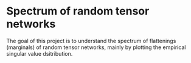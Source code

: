 # Spectrum of random tensor networks

The goal of this project is to understand the spectrum of flattenings (marginals) of random tensor networks, mainly by plotting the empirical singular value dsitribution. 
